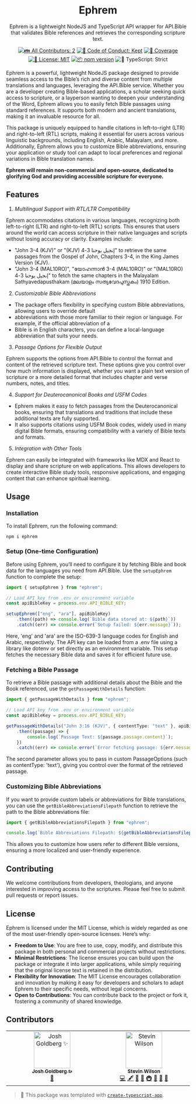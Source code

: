 <h1 align="center">Ephrem</h1>

<p align="center">Ephrem is a lightweight NodeJS and TypeScript API wrapper for API.Bible that validates Bible references and retrieves the corresponding scripture text.</p>

<p align="center">
	<!-- prettier-ignore-start -->
	<!-- ALL-CONTRIBUTORS-BADGE:START - Do not remove or modify this section -->
	<a href="#contributors" target="_blank"><img alt="👪 All Contributors: 2" src="https://img.shields.io/badge/%F0%9F%91%AA_all_contributors-2-21bb42.svg" /></a>
<!-- ALL-CONTRIBUTORS-BADGE:END -->
	<!-- prettier-ignore-end -->
	<a href="https://github.com/stevin-wilson/ephrem/blob/main/.github/CODE_OF_CONDUCT.md" target="_blank"><img alt="🤝 Code of Conduct: Kept" src="https://img.shields.io/badge/%F0%9F%A4%9D_code_of_conduct-kept-21bb42" /></a>
	<a href="https://codecov.io/gh/stevin-wilson/ephrem" target="_blank"><img alt="🧪 Coverage" src="https://img.shields.io/codecov/c/github/stevin-wilson/ephrem?label=%F0%9F%A7%AA%20coverage" /></a>
	<a href="https://github.com/stevin-wilson/ephrem/blob/main/LICENSE.md" target="_blank"><img alt="📝 License: MIT" src="https://img.shields.io/badge/%F0%9F%93%9D_license-MIT-21bb42.svg"></a>
	<a href="http://npmjs.com/package/ephrem"><img alt="📦 npm version" src="https://img.shields.io/npm/v/ephrem?color=21bb42&label=%F0%9F%93%A6%20npm" /></a>
	<img alt="💪 TypeScript: Strict" src="https://img.shields.io/badge/%F0%9F%92%AA_typescript-strict-21bb42.svg" />
</p>

Ephrem is a powerful, lightweight NodeJS package designed to provide seamless access to the Bible’s rich and diverse
content from multiple translations and languages, leveraging the API.Bible service.
Whether you are a developer creating Bible-based applications, a scholar seeking quick access to scripture, or a layperson wanting to deepen
your understanding of the Word, Ephrem allows you to easily fetch Bible passages using standard references.
It supports both modern and ancient translations, making it an invaluable resource for all.

This package is uniquely equipped to handle citations in left-to-right (LTR) and right-to-left (RTL) scripts,
making it essential for users across various linguistic backgrounds, including English, Arabic, Malayalam, and
more.
Additionally, Ephrem allows you to customize Bible abbreviations, ensuring your application or study tool can
adapt to local preferences and regional variations in Bible translation names.

**Ephrem will remain non-commercial and open-source, dedicated to glorifying God and providing accessible
scripture for everyone.**

## Features

1. _Multilingual Support with RTL/LTR Compatibility_

Ephrem accommodates citations in various languages, recognizing both left-to-right (LTR) and right-to-left (RTL)
scripts.
This ensures that users around the world can access scripture in their native languages and scripts without
losing accuracy or clarity.
Examples include:

- "John 3-4 (KJV)" or "(KJV) إنجيل يوحنا 3-4" to retrieve the same passages from the Gospel of John, Chapters 3-4, in the King James Version (KJV).
- "John 3-4 (MAL10RO)", "യോഹന്നാൻ 3-4 (MAL10RO)" or "(MAL10RO) إنجيل يوحنا 3-4" to fetch the same chapters in the Malayalam Sathyavedapusthakam (മലയാളം സത്യവേദപുസ്തകം) 1910 Edition.

2. _Customizable Bible Abbreviations_

- The package offers flexibility in specifying custom Bible abbreviations, allowing users to override default
- abbreviations with those more familiar to their region or language.
  For example, if the official abbreviation of a
- Bible is in English characters, you can define a local-language abbreviation that suits your needs.

3. _Passage Options for Flexible Output_

Ephrem supports the options from API.Bible to control the format and content of the retrieved scripture text.
These options give you control over how much information is displayed, whether you want a plain text version of
scripture or a more detailed format that includes chapter and verse numbers, notes, and titles.

4. _Support for Deuterocanonical Books and USFM Codes_

- Ephrem makes it easy to fetch passages from the Deuterocanonical books, ensuring that translations and traditions
  that include these additional texts are fully supported.
- It also supports citations using USFM Book codes, widely used in many digital Bible formats, ensuring
  compatibility with a variety of Bible texts and formats.

5. _Integration with Other Tools_

Ephrem can easily be integrated with frameworks like MDX and React to display and share scripture on web applications.
This allows developers to create interactive Bible study tools, responsive applications, and engaging
content that can enhance spiritual learning.

## Usage

### Installation

To install Ephrem, run the following command:

```shell
npm i ephrem
```

### Setup (One-time Configuration)

Before using Ephrem, you’ll need to configure it by fetching Bible and book data for the languages you need from
API.Bible.
Use the `setupEphrem` function to complete the setup:

```ts
import { setupEphrem } from "ephrem";

// Load API key from .env or environment variable
const apiBibleKey = process.env.API_BIBLE_KEY;

setupEphrem(["eng", "ara"], apiBibleKey)
	.then((path) => console.log(`Bible data stored at: ${path}`))
	.catch((err) => console.error(`Setup failed: ${err.message}`));
```

Here, 'eng' and 'ara' are the ISO-639-3 language codes for English and Arabic, respectively.
The API key can be loaded from a .env file using a library like dotenv or set directly as an environment variable.
This setup fetches the necessary Bible data and saves it for efficient future use.

### Fetching a Bible Passage

To retrieve a Bible passage with additional details about the Bible and the Book referenced, use the
`getPassageWithDetails` function:

```ts
import { getPassageWithDetails } from "ephrem";

// Load API key from .env or environment variable
const apiBibleKey = process.env.API_BIBLE_KEY;

getPassageWithDetails("John 3:16 (KJV)", { contentType: "text" }, apiBibleKey)
	.then((passage) => {
		console.log(`Passage Text: ${passage.passage.content}`);
	})
	.catch((err) => console.error(`Error fetching passage: ${err.message}`));
```

The second parameter allows you to pass in custom PassageOptions (such as contentType: 'text'), giving you control
over the format of the retrieved passage.

### Customizing Bible Abbreviations

If you want to provide custom labels or abbreviations for Bible translations, you can use the
`getBibleAbbreviationsFilepath` function to retrieve the path to the Bible abbreviations file:

```ts
import { getBibleAbbreviationsFilepath } from "ephrem";

console.log(`Bible Abbreviations Filepath: ${getBibleAbbreviationsFilepath()}`);
```

This allows you to customize how users refer to different Bible versions, ensuring a more localized and
user-friendly experience.

## Contributing

We welcome contributions from developers, theologians, and anyone interested in improving access to the
scriptures.
Please feel free to submit pull requests or report issues.

## License

Ephrem is licensed under the MIT License, which is widely regarded as one of the most user-friendly
open-source licenses.
Here’s why:

- **Freedom to Use**: You are free to use, copy, modify, and distribute this package in both personal
  and commercial projects without restrictions.
- **Minimal Restrictions**: The license ensures you can build upon the package or integrate it into
  larger applications, while simply requiring that the original license text is retained in the distribution.
- **Flexibility for Innovation**: The MIT License encourages collaboration and innovation by making it
  easy for developers and scholars to adapt Ephrem to their specific needs, without legal concerns.
- **Open to Contributions**: You can contribute back to the project or fork it, fostering a community of
  shared knowledge.

## Contributors

<!-- spellchecker: disable -->
<!-- ALL-CONTRIBUTORS-LIST:START - Do not remove or modify this section -->
<!-- prettier-ignore-start -->
<!-- markdownlint-disable -->
<table>
  <tbody>
    <tr>
      <td align="center" valign="top" width="14.28%"><a href="http://www.joshuakgoldberg.com/"><img src="https://avatars.githubusercontent.com/u/3335181?v=4?s=100" width="100px;" alt="Josh Goldberg ✨"/><br /><sub><b>Josh Goldberg ✨</b></sub></a><br /><a href="#tool-JoshuaKGoldberg" title="Tools">🔧</a></td>
      <td align="center" valign="top" width="14.28%"><a href="https://github.com/stevin-wilson"><img src="https://avatars.githubusercontent.com/u/55603058?v=4?s=100" width="100px;" alt="Stevin Wilson"/><br /><sub><b>Stevin Wilson</b></sub></a><br /><a href="https://github.com/stevin-wilson/ephrem/commits?author=stevin-wilson" title="Code">💻</a> <a href="#content-stevin-wilson" title="Content">🖋</a> <a href="https://github.com/stevin-wilson/ephrem/commits?author=stevin-wilson" title="Documentation">📖</a> <a href="#ideas-stevin-wilson" title="Ideas, Planning, & Feedback">🤔</a> <a href="#infra-stevin-wilson" title="Infrastructure (Hosting, Build-Tools, etc)">🚇</a> <a href="#maintenance-stevin-wilson" title="Maintenance">🚧</a> <a href="#projectManagement-stevin-wilson" title="Project Management">📆</a> <a href="#tool-stevin-wilson" title="Tools">🔧</a></td>
    </tr>
  </tbody>
</table>

<!-- markdownlint-restore -->
<!-- prettier-ignore-end -->

<!-- ALL-CONTRIBUTORS-LIST:END -->
<!-- spellchecker: enable -->

<!-- You can remove this notice if you don't want it 🙂 no worries! -->

> 💙 This package was templated with [`create-typescript-app`](https://github.com/JoshuaKGoldberg/create-typescript-app).
